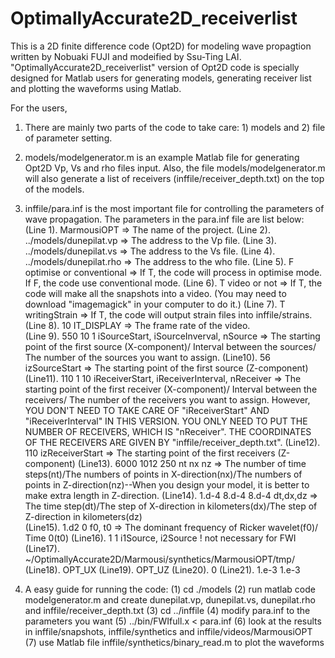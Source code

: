 # OptimallyAccurate2D_receiverlist

This is a 2D finite difference code (Opt2D) for modeling wave propagtion written by Nobuaki FUJI and modeified by Ssu-Ting LAI.
"OptimallyAccurate2D_receiverlist" version of Opt2D code is specially designed for Matlab users for generating models, generating receiver list and plotting the waveforms using Matlab.

For the users,

1. There are mainly two parts of the code to take care: 1) models and 2) file of parameter setting.

2. models/modelgenerator.m is an example Matlab file for generating Opt2D Vp, Vs and rho files input. Also, the file models/modelgenerator.m will also generate a list of receivers (inffile/receiver_depth.txt) on the top of the models.

3. inffile/para.inf is the most important file for controlling the parameters of wave propagation. The parameters in the para.inf file are list below:
   (Line 1).  MarmousiOPT => The name of the project.
   (Line 2).  ../models/dunepilat.vp  => The address to the Vp file.
   (Line 3).  ../models/dunepilat.vs  => The address to the Vs file.
   (Line 4).  ../models/dunepilat.rho => The address to the who file.
   (Line 5).  F optimise or conventional => If T, the code will process in optimise mode. If F, the code use conventional mode.
   (Line 6).  T video or not  => If T, the code will make all the snapshots into a video. (You may need to download "imagemagick" in your computer to do it.)
   (Line 7).  T writingStrain => If T, the code will output strain files into inffile/strains.
   (Line 8).  10 IT_DISPLAY   => The frame rate of the video.  
   (Line 9).  550 10 1  iSourceStart, iSourceInverval, nSource  => The starting point of the first source (X-component)/ Interval between the sources/ The number of the sources you want to assign.
   (Line10).  56 izSourceStart                                  => The starting point of the first source (Z-component)
   (Line11).  110 1 10 iReceiverStart, iReceiverInterval, nReceiver => The starting point of the first receiver (X-component)/ Interval between the receivers/ The number of the receivers you want to assign. However, YOU DON'T NEED TO TAKE CARE OF "iReceiverStart" AND "iReceiverInterval" IN THIS VERSION. YOU ONLY NEED TO PUT THE NUMBER OF RECEIVERS, WHICH IS "nReceiver". THE COORDINATES OF THE RECEIVERS ARE GIVEN BY "inffile/receiver_depth.txt".
   (Line12).  110 izReceiverStart                                   => The starting point of the first receivers (Z-component)
   (Line13).  6000 1012 250 nt nx nz                                => The number of time steps(nt)/The numbers of points in X-direction(nx)/The numbers of points in Z-direction(nz)--When you design your model, it is better to make extra length in Z-direction.
   (Line14).  1.d-4 8.d-4 8.d-4 dt,dx,dz                            => The time step(dt)/The step of X-direction in kilometers(dx)/The step of Z-direction in kilometers(dz)       
   (Line15).  1.d2 0 f0, t0                                         => The dominant frequency of Ricker wavelet(f0)/ Time 0(t0)
   (Line16).  1  1 i1Source, i2Source ! not necessary for FWI
   (Line17).  ~/OptimallyAccurate2D/Marmousi/synthetics/MarmousiOPT/tmp/
   (Line18).  OPT_UX
   (Line19).  OPT_UZ
   (Line20).  0
   (Line21).  1.e-3 1.e-3
   
4. A easy guide for running the code:
   (1) cd ./models
   (2) run matlab code modelgenerator.m and create dunepilat.vp, dunepilat.vs, dunepilat.rho and inffile/receiver_depth.txt 
   (3) cd ../inffile
   (4) modify para.inf to the parameters you want
   (5) ../bin/FWIfull.x < para.inf
   (6) look at the results in inffile/snapshots, inffile/synthetics and inffile/videos/MarmousiOPT
   (7) use Matlab file inffile/synthetics/binary_read.m to plot the waveforms
